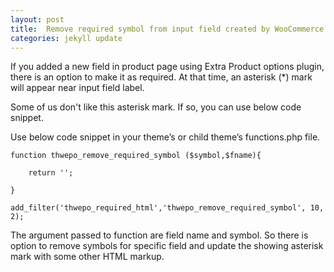 ```yaml
---
layout: post
title:  Remove required symbol from input field created by WooCommerce Extra Product Options Pro
categories: jekyll update
---
```


If you added a new field in product page using Extra Product options plugin, there is an option to make it as required. At that time, an asterisk (*) mark will appear near input field label.

Some of us don't like this asterisk mark. If so, you can use below code snippet.

Use below code snippet in your theme’s or child theme’s functions.php file.

	function thwepo_remove_required_symbol ($symbol,$fname){

		return '';

	}

	add_filter('thwepo_required_html','thwepo_remove_required_symbol', 10, 2);


The argument passed to function are field name and symbol. So there is option to remove symbols for specific field and update the showing asterisk mark with some other HTML markup.
